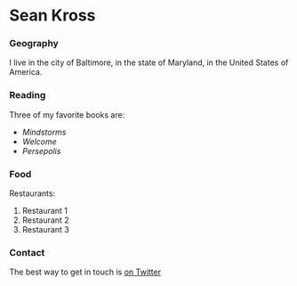 # Sean Kross

### Geography

I live in the city of Baltimore, in the state of Maryland, in the United States
of America.

### Reading

Three of my favorite books are:

- *Mindstorms*
- *Welcome*
- *Persepolis*

### Food

Restaurants:

1. Restaurant 1
2. Restaurant 2
3. Restaurant 3

### Contact

The best way to get in touch is [on Twitter](https://twitter.com/seankross)
